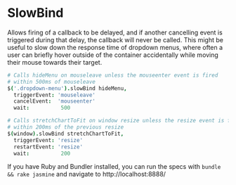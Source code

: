 SlowBind
=============

Allows firing of a callback to be delayed, and if another cancelling event is
triggered during that delay, the callback will never be called. This
might be useful to slow down the response time of dropdown menus, where
often a user can briefly hover outside of the container accidentally
while moving their mouse towards their target.

```coffeescript
# Calls hideMenu on mouseleave unless the mouseenter event is fired
# within 500ms of mouseleave
$('.dropdown-menu').slowBind hideMenu,
  triggerEvent: 'mouseleave'
  cancelEvent:  'mouseenter'
  wait:          500
```

```coffeescript
# Calls stretchChartToFit on window resize unless the resize event is fired
# within 200ms of the previous resize
$(window).slowBind stretchChartToFit,
  triggerEvent: 'resize'
  restartEvent: 'resize'
  wait:          200
```

If you have Ruby and Bundler installed, you can run the specs with `bundle && rake jasmine` and navigate to http://localhost:8888/
